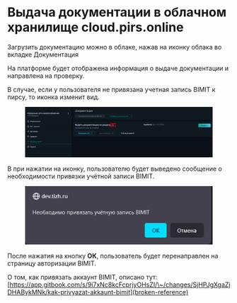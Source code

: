 # Выдача документации в облачном хранилище cloud.pirs.online

Загрузить документацию можно в облаке, нажав на иконку облака во вкладке Документация

На платформе будет отображена информация о выдаче документации и направлена на проверку.

В случае, если у пользователя не привязана учетная запись BIMIT к пирсу, то иконка изменит вид.&#x20;

<figure><img src="../../.gitbook/assets/image (120).png" alt=""><figcaption></figcaption></figure>

В при нажатии на иконку, пользователю будет выведено сообщение о необходимости привязки учётной записи BIMIT.

<figure><img src="../../.gitbook/assets/image (526).png" alt=""><figcaption></figcaption></figure>

После нажатия на кнопку **ОК**, пользователь будет перенаправлен на страницу авторизации BIMIT.

О том, как привязать аккаунт BIMIT, описано тут: [https://app.gitbook.com/s/9i7xNc8kcFcprjyOHsZI/\~/changes/SjHPJgXgaZjDHABykMNk/kak-privyazat-akkaunt-bimit](broken-reference)
